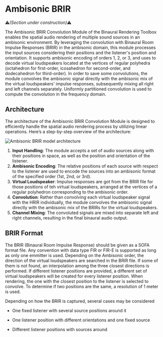 # Ambisonic BRIR
:warning:*(Section under construction)*:warning:
 
The Ambisonic BRIR Convolution Module of the Binaural Rendering Toolbox enables the spatial audio rendering of multiple sound sources in an ambisonic environment. By leveraging the convolution with Binaural Room Impulse Responses (BRIR) in the ambisonic domain, this module processes the input sources considering their positions and the listener's position and orientation. It supports ambisonic encoding of orders 1, 2, or 3, and uses to decode virtual loudspeakers located at the vertices of regular polyhedra (octahedron for first-order, icosahedron for second-order, and dodecahedron for third-order). In order to save some convolutions, the module convolves the ambisonic signal directly with the ambisonic mix of the virtual loudspeakers' impulse responses, subsequently mixing all right and left channels separately. Uniformly partitioned convolution is used to compute the convolution in the frequency domain.

## Architecture

The architecture of the Ambisonic BRIR Convolution Module is designed to efficiently handle the spatial audio rendering process by utilizing linear operations. Here’s a step-by-step overview of the architecture:

![Ambisonic BRIR model architecture](/BRT-Documentation/assets/AmbisonicBRIR.png "Ambisonic BRIR model architecture")

1. **Input Handling**: The module accepts a set of audio sources along with their positions in space, as well as the position and orientation of the listener.
2. **Ambisonic Encoding**: The relative positions of each source with respect to the listener are used to encode the sources into an ambisonic format of the specified order (1st, 2nd, or 3rd).
3. **Virtual Loudspeaker**: Impulse responses are got from the BRIR file for those positions of teh virtual loudspeakers, arranged at the vertices of a regular polyhedron corresponding to the ambisonic order.
4. **Convolution**: Rather than convolving each virtual loudspeaker signal with the HRIR individually, the module convolves the ambisonic signal directly with the ambisonic mix of the BRIRs for the virtual loudspeakers.
5. **Channel Mixing**: The convoluted signals are mixed into separate left and right channels, resulting in the final binaural audio output.

## BRIR Format

The BRIR (Binaural Room Impulse Response) should be given as a SOFA format file. Any convention with data type FIR or FIR-E is supported as long as only one emmitter is used. Depending on the Ambisonic order, the direction of the virtual loudspeakers are searched in the BRIR file. If some of them is not found, an interpolation among the three closest directions is performed. If different listener positions are provided, a different set of virtual loudspeakers will be created for every listener position. When rendering, the one with the closest position to the listener is selected to convolve. To determine if two positions are the same, a resolution of 1 meter is used.   

Depending on how the BRIR is captured, several cases may be considered

* One fixed listener with several source positions around it

* One listener position with different orientations and one fixed source

* Different listener positions with sources around
